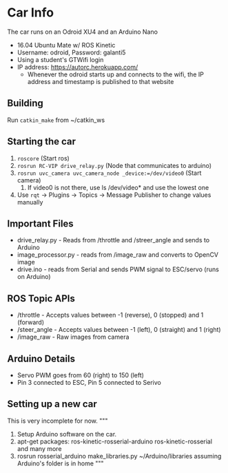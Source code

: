 # Car Info

The car runs on an Odroid XU4 and an Arduino Nano

  * 16.04 Ubuntu Mate w/ ROS Kinetic
  * Username: odroid, Password: galanti5
  * Using a student's GTWifi login
  * IP address: https://autorc.herokuapp.com/
    * Whenever the odroid starts up and connects to the wifi, the IP address and timestamp is published to that website 

## Building
Run `catkin_make` from ~/catkin_ws

## Starting the car

1. `roscore` (Start ros)
2. `rosrun RC-VIP drive_relay.py` (Node that communicates to arduino)
3. `rosrun uvc_camera uvc_camera_node _device:=/dev/video0` (Start camera)
    1. If video0 is not there, use ls /dev/video* and use the lowest one
4. Use `rqt` -> Plugins -> Topics -> Message Publisher to change values manually

## Important Files
  * drive_relay.py -  Reads from /throttle and /streer_angle and sends to Arduino
  * image_processor.py - reads from /image_raw and converts to OpenCV image 
  * drive.ino - reads from Serial and sends PWM signal to ESC/servo (runs on Arduino)

## ROS Topic APIs
  * /throttle - Accepts values between -1 (reverse), 0 (stopped) and 1 (forward)
  * /steer_angle - Accepts values between -1 (left), 0 (straight) and 1 (right)
  * /image_raw - Raw images from camera

## Arduino Details
  * Servo PWM goes from 60 (right) to 150 (left)
  * Pin 3 connected to ESC, Pin 5 connected to Serivo

## Setting up a new car
This is very incomplete for now.
"""
1) Setup Arduino software on the car.
2) apt-get packages: ros-kinetic-rosserial-arduino ros-kinetic-rosserial and many more
3) rosrun rosserial_arduino make_libraries.py ~/Arduino/libraries assuming Arduino's folder is in home
"""
